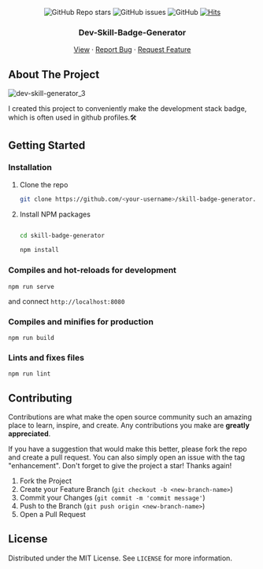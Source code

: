 
<div align="center">
  
  ![GitHub Repo stars](https://img.shields.io/github/stars/proceane/dev-skill-badge-generator?style=flat-square)
  ![GitHub issues](https://img.shields.io/github/issues/proceane/dev-skill-badge-generator?style=flat-square) ![GitHub](https://img.shields.io/github/license/proceane/dev-skill-badge-generator?style=flat-square)  [![Hits](https://hits.seeyoufarm.com/api/count/incr/badge.svg?url=https%3A%2F%2Fskill-badge-generator.proceane.dev&count_bg=%2379C83D&title_bg=%23555555&icon=&icon_color=%23E7E7E7&title=hits&edge_flat=false)](https://hits.seeyoufarm.com)

  <h3 align="center">Dev-Skill-Badge-Generator</h3>

  <p align="center">
    <a href="https://skill-badge-generator.proceane.dev">View</a>
    ·
    <a href="https://github.com/proceane/dev-skill-badge-generator/issues">Report Bug</a>
    ·
    <a href="https://github.com/proceane/dev-skill-badge-generator/issues">Request Feature</a>
  </p>
</div> 

## About The Project

![dev-skill-generator_3](https://user-images.githubusercontent.com/62143949/200159154-4dc987bc-3641-492a-a19d-468c14b07206.gif)

I created this project to conveniently make the development stack badge, which is often used in github profiles.:hammer_and_wrench:	

## Getting Started

### Installation
1. Clone the repo
   ```sh
   git clone https://github.com/<your-username>/skill-badge-generator.git
   ```
2. Install NPM packages
   ```sh

   cd skill-badge-generator
    
   npm install
   ```
### Compiles and hot-reloads for development
```
npm run serve
```
and connect `http://localhost:8080`

### Compiles and minifies for production
```
npm run build
```
### Lints and fixes files
```
npm run lint
```

## Contributing

Contributions are what make the open source community such an amazing place to learn, inspire, and create. Any contributions you make are **greatly appreciated**.

If you have a suggestion that would make this better, please fork the repo and create a pull request. You can also simply open an issue with the tag "enhancement".
Don't forget to give the project a star! Thanks again!

1. Fork the Project
2. Create your Feature Branch (`git checkout -b <new-branch-name>`)
3. Commit your Changes (`git commit -m 'commit message'`)
4. Push to the Branch (`git push origin <new-branch-name>`)
5. Open a Pull Request

## License

Distributed under the MIT License. See `LICENSE` for more information.
